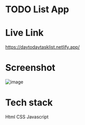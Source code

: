 # TODO List App

# Live Link
https://daytodaytasklist.netlify.app/

# Screenshot 
![image](https://github.com/GauravPatil301/JavascriptApplication/assets/102862547/42493943-6062-407b-9621-804005f66fd7)

# Tech stack
Html 
CSS
Javascript
